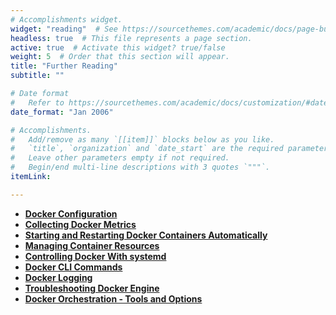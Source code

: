 ```yaml
---
# Accomplishments widget.
widget: "reading"  # See https://sourcethemes.com/academic/docs/page-builder/
headless: true  # This file represents a page section.
active: true  # Activate this widget? true/false
weight: 5  # Order that this section will appear.
title: "Further Reading"
subtitle: ""

# Date format
#   Refer to https://sourcethemes.com/academic/docs/customization/#date-format
date_format: "Jan 2006"

# Accomplishments.
#   Add/remove as many `[[item]]` blocks below as you like.
#   `title`, `organization` and `date_start` are the required parameters.
#   Leave other parameters empty if not required.
#   Begin/end multi-line descriptions with 3 quotes `"""`.
itemLink:

---
```


- **[Docker Configuration](/display/containers/docker+configuration)**  
- **[Collecting Docker Metrics ](/display/containers/collecting+docker+metrics)**  
- **[Starting and Restarting Docker Containers Automatically](/display/containers/starting+and+restarting+docker+containers+automatically)** 
- **[Managing Container Resources](/display/containers/managing+container+resources)** 
- **[Controlling Docker With systemd ](/display/containers/controlling+docker+with+systemd)** 
- **[Docker CLI Commands ](/display/containers/docker+CLI+commands)** 
- **[Docker Logging ](/display/containers/docker+logging)** 
- **[Troubleshooting Docker Engine ](/display/containers/troubleshooting+docker+engine)**  
- **[Docker Orchestration - Tools and Options ](/display/containers/docker+orchestration+-+tools+and+options)** 